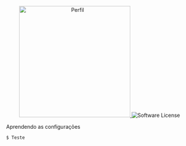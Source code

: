 <p align="center">
  <a href="https://www.facebook.com/welliton.barbosasalomao" target="_blank" >
    <img alt="Perfil" src="https://www.facebook.com/photo.php?fbid=858105921008650&set=a.104784519674131&type=3&theater" width="300" />
  </a>
  <img alt="Software License" src="https://www.facebook.com/photo.php?fbid=858105921008650&set=a.104784519674131&type=3&theater">
</p>
  

Aprendendo as configurações

``` bash
$ Teste 
```
